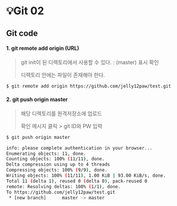 # 💡Git 02



## Git code



#### 1. git remote add origin (URL)

>git init이 된 디렉토리에서 사용할 수 있다. : (master) 표시 확인
>
>디렉토리 안에는 파일이 존재해야 한다.

```bash
$ git remote add origin https://github.com/jelly12paw/test.git
```



#### 2. git push origin master

>해당 디렉토리를 원격저장소에 업로드
>
>확인 메시지 클릭 > git ID와 PW 입력

```bash
$ git push origin master

info: please complete authentication in your browser...
Enumerating objects: 11, done.
Counting objects: 100% (11/11), done.
Delta compression using up to 4 threads
Compressing objects: 100% (9/9), done.
Writing objects: 100% (11/11), 1.00 KiB | 93.00 KiB/s, done.
Total 11 (delta 1), reused 0 (delta 0), pack-reused 0
remote: Resolving deltas: 100% (1/1), done.
To https://github.com/jelly12paw/test.git
 * [new branch]      master -> master
```

